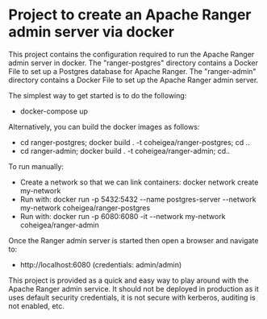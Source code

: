 # Project to create an Apache Ranger admin server via docker

This project contains the configuration required to run the Apache Ranger
admin server in docker. The "ranger-postgres" directory contains a Docker File
to set up a Postgres database for Apache Ranger. The "ranger-admin" directory
contains a Docker File to set up the Apache Ranger admin server.

The simplest way to get started is to do the following:

 * docker-compose up

Alternatively, you can build the docker images as follows:

 * cd ranger-postgres; docker build . -t coheigea/ranger-postgres; cd ..
 * cd ranger-admin; docker build . -t coheigea/ranger-admin; cd..

To run manually:

 * Create a network so that we can link containers: docker network create my-network
 * Run with: docker run -p 5432:5432 --name postgres-server --network my-network coheigea/ranger-postgres
 * Run with: docker run -p 6080:6080 -it --network my-network coheigea/ranger-admin

Once the Ranger admin server is started then open a browser and navigate to:

 * http://localhost:6080 (credentials: admin/admin)

This project is provided as a quick and easy way to play around with the
Apache Ranger admin service. It should not be deployed in production as
it uses default security credentials, it is not secure with kerberos, auditing
is not enabled, etc.
